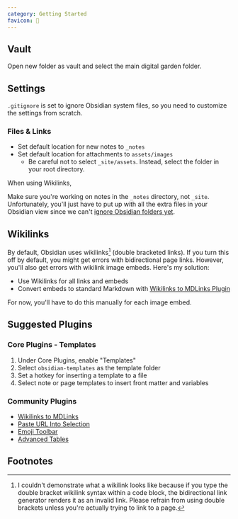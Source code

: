```yaml
---
category: Getting Started
favicon: 💎
---
```

## Vault
Open new folder as vault and select the main digital garden folder.

## Settings
`.gitignore` is set to ignore Obsidian system files, so you need to customize the settings from scratch.

### Files & Links
- Set default location for new notes to `_notes`
- Set default location for attachments to `assets/images`
	- Be careful not to select `_site/assets`. Instead, select the folder in your root directory.

When using Wikilinks, 

Make sure you're working on notes in the `_notes` directory, not `_site`. Unfortunately, you'll just have to put up with all the extra files in your Obsidian view since we can't [ignore Obsidian folders yet](https://forum.obsidian.md/t/ignore-a-folder-of-temporary-notes/4473/8).

## Wikilinks
By default, Obsidian uses wikilinks[^1] (double bracketed links). If you turn this off by default, you might get errors with bidirectional page links. However, you'll also get errors with wikilink image embeds. Here's my solution:

- Use Wikilinks for all links and embeds
- Convert embeds to standard Markdown with [Wikilinks to MDLinks Plugin](https://github.com/agathauy/wikilinks-to-mdlinks-obsidian)

For now, you'll have to do this manually for each image embed.


## Suggested Plugins
### Core Plugins - Templates
1. Under Core Plugins, enable "Templates"
2. Select `obsidian-templates` as the template folder
3. Set a hotkey for inserting a template to a file
4. Select note or page templates to insert front matter and variables

### Community Plugins
- [Wikilinks to MDLinks](https://github.com/agathauy/wikilinks-to-mdlinks-obsidian)
- [Paste URL Into Selection](https://github.com/denolehov/obsidian-url-into-selection)
- [Emoji Toolbar](https://github.com/oliveryh/obsidian-emoji-toolbar)
- [Advanced Tables](https://github.com/tgrosinger/advanced-tables-obsidian)

## Footnotes
[^1]: I couldn't demonstrate what a wikilink looks like because if you type the double bracket wikilink syntax within a code block, the bidirectional link generator renders it as an invalid link. Please refrain from using double brackets unless you're actually trying to link to a page.